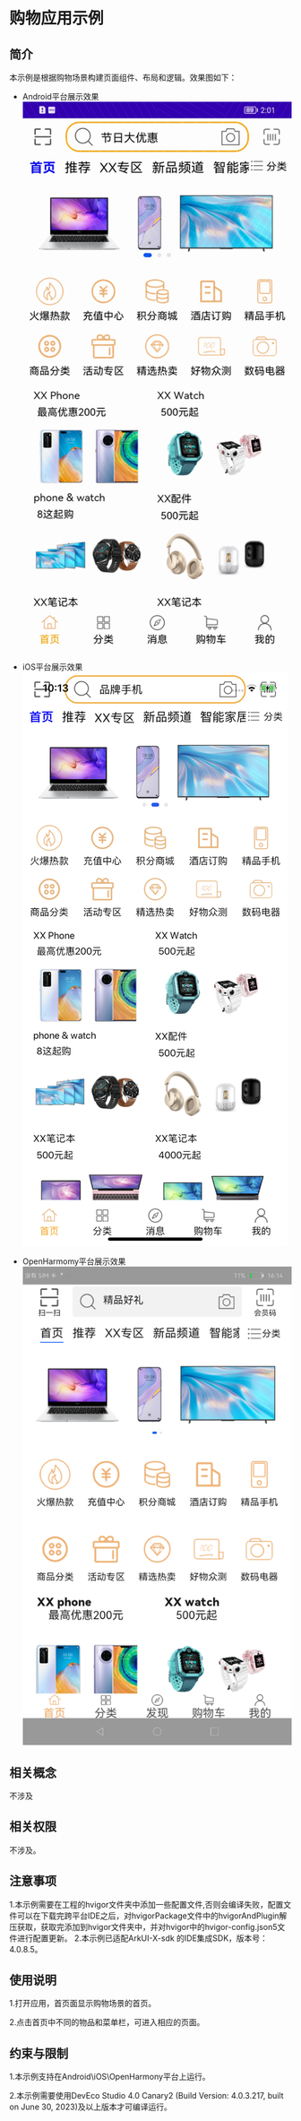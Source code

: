 # 购物应用示例
## 简介
本示例是根据购物场景构建页面组件、布局和逻辑。效果图如下：

* Android平台展示效果
![](./screenshots/devices/android_main.jpg)

* iOS平台展示效果
![](./screenshots/devices/ios_main.png)

* OpenHarmomy平台展示效果
![](./screenshots/devices/oh_main.png)
## 相关概念

不涉及

## 相关权限

不涉及。

## 注意事项

1.本示例需要在工程的hvigor文件夹中添加一些配置文件,否则会编译失败，配置文件可以在下载完跨平台IDE之后，对hvigorPackage文件中的hvigorAndPlugin解压获取，获取完添加到hvigor文件夹中，并对hvigor中的hvigor-config.json5文件进行配置更新。
2.本示例已适配ArkUI-X-sdk 的IDE集成SDK，版本号：4.0.8.5。

## 使用说明

1.打开应用，首页面显示购物场景的首页。

2.点击首页中不同的物品和菜单栏，可进入相应的页面。

## 约束与限制

1.本示例支持在Android\iOS\OpenHarmony平台上运行。

2.本示例需要使用DevEco Studio 4.0 Canary2 (Build Version: 4.0.3.217, built on June 30, 2023)及以上版本才可编译运行。